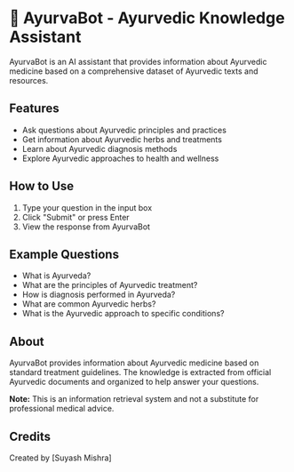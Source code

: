 # 🌿 AyurvaBot - Ayurvedic Knowledge Assistant

AyurvaBot is an AI assistant that provides information about Ayurvedic medicine based on a comprehensive dataset of Ayurvedic texts and resources.

## Features

- Ask questions about Ayurvedic principles and practices
- Get information about Ayurvedic herbs and treatments
- Learn about Ayurvedic diagnosis methods
- Explore Ayurvedic approaches to health and wellness

## How to Use

1. Type your question in the input box
2. Click "Submit" or press Enter
3. View the response from AyurvaBot

## Example Questions

- What is Ayurveda?
- What are the principles of Ayurvedic treatment?
- How is diagnosis performed in Ayurveda?
- What are common Ayurvedic herbs?
- What is the Ayurvedic approach to specific conditions?

## About

AyurvaBot provides information about Ayurvedic medicine based on standard treatment guidelines. The knowledge is extracted from official Ayurvedic documents and organized to help answer your questions.

**Note:** This is an information retrieval system and not a substitute for professional medical advice.

## Credits

Created by [Suyash Mishra]
